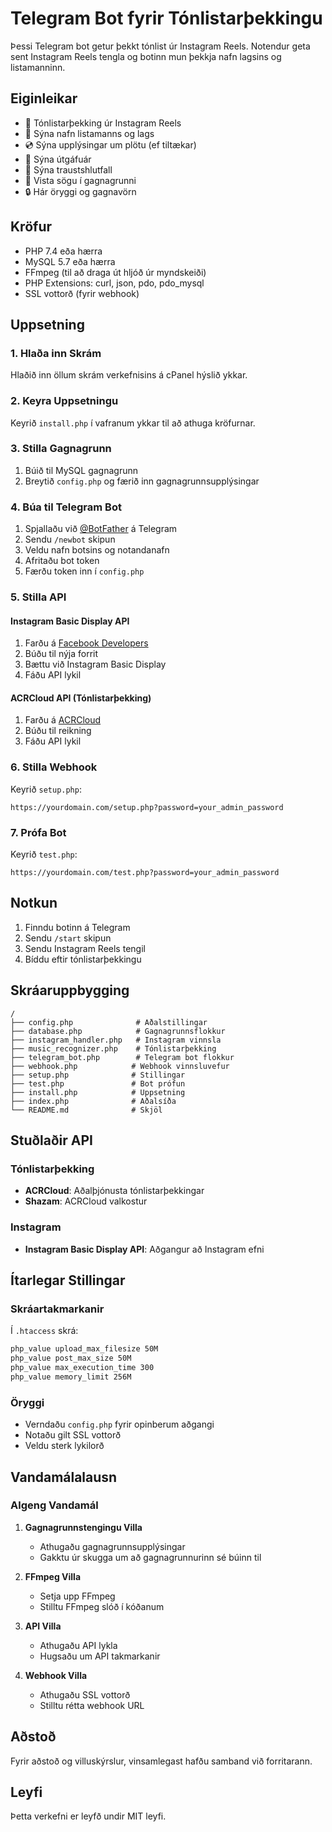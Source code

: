 # Telegram Bot fyrir Tónlistarþekkingu

Þessi Telegram bot getur þekkt tónlist úr Instagram Reels. Notendur geta sent Instagram Reels tengla og botinn mun þekkja nafn lagsins og listamanninn.

## Eiginleikar

- 🎵 Tónlistarþekking úr Instagram Reels
- 🎤 Sýna nafn listamanns og lags
- 💿 Sýna upplýsingar um plötu (ef tiltækar)
- 📅 Sýna útgáfuár
- 🎯 Sýna traustshlutfall
- 💾 Vista sögu í gagnagrunni
- 🔒 Hár öryggi og gagnavörn

## Kröfur

- PHP 7.4 eða hærra
- MySQL 5.7 eða hærra
- FFmpeg (til að draga út hljóð úr myndskeiði)
- PHP Extensions: curl, json, pdo, pdo_mysql
- SSL vottorð (fyrir webhook)

## Uppsetning

### 1. Hlaða inn Skrám

Hlaðið inn öllum skrám verkefnisins á cPanel hýslið ykkar.

### 2. Keyra Uppsetningu

Keyrið `install.php` í vafranum ykkar til að athuga kröfurnar.

### 3. Stilla Gagnagrunn

1. Búið til MySQL gagnagrunn
2. Breytið `config.php` og færið inn gagnagrunnsupplýsingar

### 4. Búa til Telegram Bot

1. Spjallaðu við [@BotFather](https://t.me/botfather) á Telegram
2. Sendu `/newbot` skipun
3. Veldu nafn botsins og notandanafn
4. Afritaðu bot token
5. Færðu token inn í `config.php`

### 5. Stilla API

#### Instagram Basic Display API
1. Farðu á [Facebook Developers](https://developers.facebook.com/)
2. Búðu til nýja forrit
3. Bættu við Instagram Basic Display
4. Fáðu API lykil

#### ACRCloud API (Tónlistarþekking)
1. Farðu á [ACRCloud](https://www.acrcloud.com/)
2. Búðu til reikning
3. Fáðu API lykil

### 6. Stilla Webhook

Keyrið `setup.php`:

```
https://yourdomain.com/setup.php?password=your_admin_password
```

### 7. Prófa Bot

Keyrið `test.php`:

```
https://yourdomain.com/test.php?password=your_admin_password
```

## Notkun

1. Finndu botinn á Telegram
2. Sendu `/start` skipun
3. Sendu Instagram Reels tengil
4. Bíddu eftir tónlistarþekkingu

## Skráaruppbygging

```
/
├── config.php              # Aðalstillingar
├── database.php            # Gagnagrunnsflokkur
├── instagram_handler.php   # Instagram vinnsla
├── music_recognizer.php    # Tónlistarþekking
├── telegram_bot.php        # Telegram bot flokkur
├── webhook.php            # Webhook vinnsluvefur
├── setup.php              # Stillingar
├── test.php               # Bot prófun
├── install.php            # Uppsetning
├── index.php              # Aðalsíða
└── README.md              # Skjöl
```

## Stuðlaðir API

### Tónlistarþekking
- **ACRCloud**: Aðalþjónusta tónlistarþekkingar
- **Shazam**: ACRCloud valkostur

### Instagram
- **Instagram Basic Display API**: Aðgangur að Instagram efni

## Ítarlegar Stillingar

### Skráartakmarkanir
Í `.htaccess` skrá:
```apache
php_value upload_max_filesize 50M
php_value post_max_size 50M
php_value max_execution_time 300
php_value memory_limit 256M
```

### Öryggi
- Verndaðu `config.php` fyrir opinberum aðgangi
- Notaðu gilt SSL vottorð
- Veldu sterk lykilorð

## Vandamálalausn

### Algeng Vandamál

1. **Gagnagrunnstengingu Villa**
   - Athugaðu gagnagrunnsupplýsingar
   - Gakktu úr skugga um að gagnagrunnurinn sé búinn til

2. **FFmpeg Villa**
   - Setja upp FFmpeg
   - Stilltu FFmpeg slóð í kóðanum

3. **API Villa**
   - Athugaðu API lykla
   - Hugsaðu um API takmarkanir

4. **Webhook Villa**
   - Athugaðu SSL vottorð
   - Stilltu rétta webhook URL

## Aðstoð

Fyrir aðstoð og villuskýrslur, vinsamlegast hafðu samband við forritarann.

## Leyfi

Þetta verkefni er leyfð undir MIT leyfi.